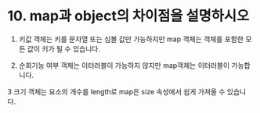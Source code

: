 # 10. map과 object의 차이점을 설명하시오

1. 키값
객체는 키를 문자열 또는 심볼 값만 가능하지만
map 객체는 객체를 포함한 모든 값이 키가 될 수 있습니다.

2. 순회기능 여부
객체는 이터러블이 가능하지 않지만
map객체는 이터러블이 가능합니다.

3 크기
객체는 요소의 개수를 length로
map은 size 속성에서 쉽게 가져올 수 있습니다.
